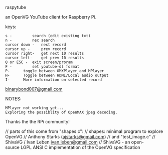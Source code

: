raspytube

an OpenVG YouTube client for Raspberry Pi.

keys:

	s - 		search (edit existing txt)
	n - 		nex search
	cursor down - 	next record
	cursor up - 	prev record
	cursor right-  	get next 10 results
	cursor left- 	get prev 10 results
	Q or ESC - 	exit screen/proram
	F - 		set youtube-dl format
	P-		toggle between OMXPlayer and MPlayer 
	H-		Toggle between HDMI/Local audio output
	I- 		More information on selected record

binarybond007@gmail.com

NOTES:

	MPlayer not working yet... 
	Exploring the possiblity of OpenMAX jpeg decoding. 
	
Thanks the the RPi community!

// parts of this come from "shapes.c":
// shapes: minimal program to explore OpenVG
// Anthony Starks (ajstarks@gmail.com)
// and "test_image.c"
// ShivaVG / Ivan Leben <ivan.leben@gmail.com>
// ShivaVG - an open-source LGPL ANSI C implementation of the OpenVG specification

	
	
